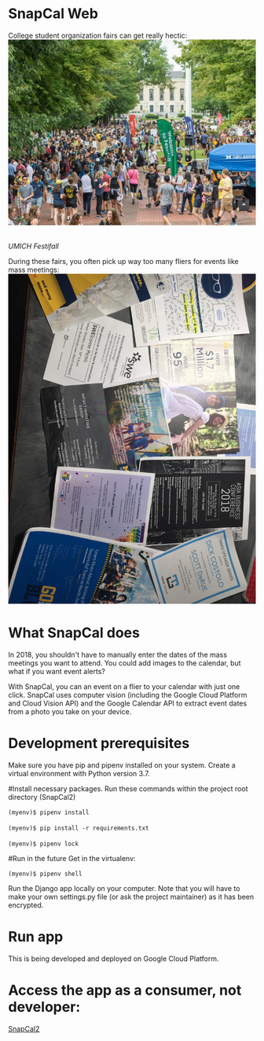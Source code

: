 # SnapCal Web
College student organization fairs can get really hectic:
![alt text][festifall]

[festifall]: https://github.com/rguan72/SnapCal/blob/master/md_images/festifall.jpg
<br align="center">*UMICH Festifall*</br>

During these fairs, you often pick up way too many fliers for events like mass meetings:
![alt text][fliers]

[fliers]: https://github.com/rguan72/SnapCal/blob/master/md_images/IMG_0779.JPG

# What SnapCal does
In 2018, you shouldn't have to manually enter the dates of the mass meetings you want to attend. You could add images to the calendar, but what if you want event alerts?

With SnapCal, you can an event on a flier to your calendar with just one click. SnapCal uses computer vision (including the Google Cloud Platform and Cloud Vision API) and the Google Calendar API to extract event dates from a photo you take on your device.

# Development prerequisites
Make sure you have pip and pipenv installed on your system.
Create a virtual environment with Python version 3.7.


#Install necessary packages.
Run these commands within the project root directory (SnapCal2)
```
(myenv)$ pipenv install

(myenv)$ pip install -r requirements.txt

(myenv)$ pipenv lock
```
#Run in the future
Get in the virtualenv:
```
(myenv)$ pipenv shell
```
Run the Django app locally on your computer. Note that you will have to make
your own settings.py file (or ask the project maintainer) as it has been encrypted.

# Run app
This is being developed and deployed on Google Cloud Platform.

# Access the app as a consumer, not developer:
[SnapCal2](https://snapcal.richardguan.me)
